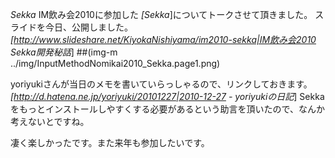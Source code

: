*Sekka* IM飲み会2010に参加した
*[Sekka*]についてトークさせて頂きました。
スライドを今日、公開しました。
 *[http://www.slideshare.net/KiyokaNishiyama/im2010-sekka|IM飲み会2010 Sekka開発秘話*]
 ##(img-m ../img/InputMethodNomikai2010_Sekka.page1.png)

yoriyukiさんが当日のメモを書いていらっしゃるので、リンクしておきます。
*[http://d.hatena.ne.jp/yoriyuki/20101227|2010-12-27 - yoriyukiの日記*]
Sekkaをもっとインストールしやすくする必要があるという助言を頂いたので、なんか考えないとですね。

凄く楽しかったです。また来年も参加したいです。
